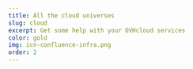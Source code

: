 ```yaml
---
title: All the cloud universes
slug: cloud
excerpt: Get some help with your OVHcloud services
color: gold
img: icn-confluence-infra.png
order: 2
---
```

